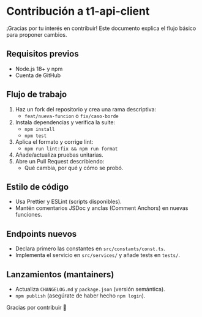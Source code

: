 # Contribución a t1-api-client

¡Gracias por tu interés en contribuir! Este documento explica el flujo básico para proponer cambios.

## Requisitos previos
- Node.js 18+ y npm
- Cuenta de GitHub

## Flujo de trabajo
1. Haz un fork del repositorio y crea una rama descriptiva:
   - `feat/nueva-funcion` o `fix/caso-borde`
2. Instala dependencias y verifica la suite:
   - `npm install`
   - `npm test`
3. Aplica el formato y corrige lint:
   - `npm run lint:fix && npm run format`
4. Añade/actualiza pruebas unitarias.
5. Abre un Pull Request describiendo:
   - Qué cambia, por qué y cómo se probó.

## Estilo de código
- Usa Prettier y ESLint (scripts disponibles).
- Mantén comentarios JSDoc y anclas (Comment Anchors) en nuevas funciones.

## Endpoints nuevos
- Declara primero las constantes en `src/constants/const.ts`.
- Implementa el servicio en `src/services/` y añade tests en `tests/`.

## Lanzamientos (mantainers)
- Actualiza `CHANGELOG.md` y `package.json` (versión semántica).
- `npm publish` (asegúrate de haber hecho `npm login`).

Gracias por contribuir 🙌
